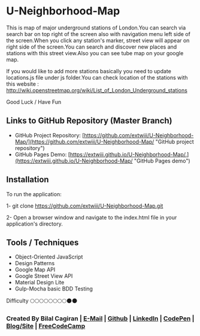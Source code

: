 # U-Neighborhood-Map
This is map of major underground stations of London.You can search via search bar on top right of the screen also with navigation menu left side of the screen.When you click any station's marker, street view will appear on right side of the screen.You can search and discover new places and stations with this street view.Also you can see tube map on your google map.

If you would like to add more stations basically you need to update locations.js file under js folder.You can check location of the stations with this website : http://wiki.openstreetmap.org/wiki/List_of_London_Underground_stations

Good Luck / Have Fun


## Links to GitHub Repository (Master Branch)
* GitHub Project Repository: [https://github.com/extwiii/U-Neighborhood-Map/](https://github.com/extwiii/U-Neighborhood-Map/ "GitHub project repository")
* GitHub Pages Demo: [https://extwiii.github.io/U-Neighborhood-Map/.](https://extwiii.github.io/U-Neighborhood-Map/ "GitHub Pages demo")

## Installation
To run the application:

1- git clone [https://github.com/extwiii/U-Neighborhood-Map.git ](https://github.com/extwiii/U-Neighborhood-Map.git "git clone repository")

2- Open a browser window and navigate to the index.html file in your application's directory.

## Tools / Techniques
- Object-Oriented JavaScript
- Design Patterns
- Google Map API
- Google Street View API
- Material Design Lite
- Gulp-Mocha basic BDD Testing

Difficulty :full_moon::full_moon::full_moon::full_moon::full_moon::full_moon::full_moon::full_moon::new_moon::new_moon:

### Created By Bilal Cagiran | [E-Mail](mailto:bcagiran@hotmail.com) | [Github](https://github.com/extwiii/) | [LinkedIn](https://linkedin.com/in/bilalcagiran) | [CodePen](http://codepen.io/extwiii/) | [Blog/Site](http://bilalcagiran.com) | [FreeCodeCamp](https://www.freecodecamp.com/extwiii) 
